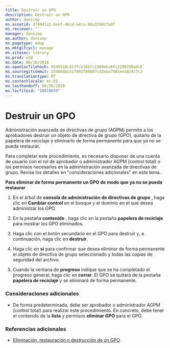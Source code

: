 ```yaml
---
title: Destruir un GPO
description: Destruir un GPO
author: dansimp
ms.assetid: d74941a3-beef-46cd-a4ca-80a324dcfadf
ms.reviewer: ''
manager: dansimp
ms.author: dansimp
ms.pagetype: mdop
ms.mktglfcycl: manage
ms.sitesec: library
ms.prod: w10
ms.date: 06/16/2016
ms.openlocfilehash: 5545918c417fce16bfc2369ebc6fc2199390adc6
ms.sourcegitcommit: 354664bc527d93f80687cd2eba70d1eea024c7c3
ms.translationtype: MT
ms.contentlocale: es-ES
ms.lasthandoff: 06/26/2020
ms.locfileid: "10818650"
---
```

# Destruir un GPO


Administración avanzada de directivas de grupo (AGPM) permite a los aprobadores destruir un objeto de directiva de grupo (GPO), quitarlo de la papelera de reciclaje y eliminarlo de forma permanente para que ya no se pueda restaurar.

Para completar este procedimiento, es necesario disponer de una cuenta de usuario con el rol de aprobador o administrador AGPM (control total) o los permisos necesarios en la administración avanzada de directivas de grupo. Revise los detalles en "consideraciones adicionales" en este tema.

**Para eliminar de forma permanente un GPO de modo que ya no se pueda restaurar**

1.  En el árbol de **consola de administración de directivas de grupo** , haga clic en **Cambiar control** en el bosque y el dominio en el que desea administrar los GPO.

2.  En la pestaña **contenido** , haga clic en la pestaña **papelera de reciclaje** para mostrar los GPO eliminados.

3.  Haga clic con el botón secundario en el GPO para destruir y, a continuación, haga clic en **destruir**.

4.  Haga clic en **sí** para confirmar que desea eliminar de forma permanente el objeto de directiva de grupo seleccionado y todas las copias de seguridad del archivo.

5.  Cuando la ventana de **progreso** indique que se ha completado el progreso general, haga clic en **cerrar**. El GPO se quitará de la pestaña **papelera de reciclaje** y se eliminará de forma permanente.

### Consideraciones adicionales

-   De forma predeterminada, debe ser aprobador o administrador AGPM (control total) para realizar este procedimiento. En concreto, debe tener el contenido de la **lista** y permisos **eliminar GPO** para el GPO.

### Referencias adicionales

-   [Eliminación, restauración o destrucción de un GPO](deleting-restoring-or-destroying-a-gpo.md)

 

 





